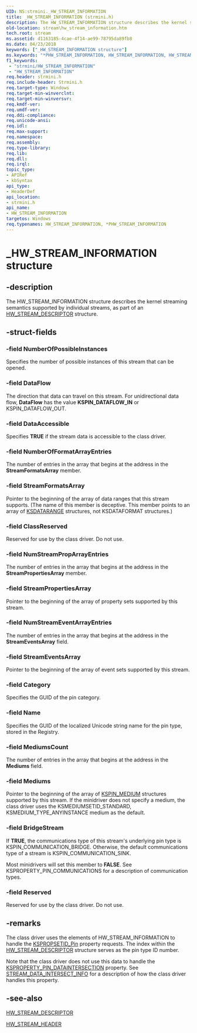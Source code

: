 ```yaml
---
UID: NS:strmini._HW_STREAM_INFORMATION
title: _HW_STREAM_INFORMATION (strmini.h)
description: The HW_STREAM_INFORMATION structure describes the kernel streaming semantics supported by individual streams, as part of an HW_STREAM_DESCRIPTOR structure.
old-location: stream\hw_stream_information.htm
tech.root: stream
ms.assetid: d1163185-4cae-4f14-ae99-78795da89fb8
ms.date: 04/23/2018
keywords: ["_HW_STREAM_INFORMATION structure"]
ms.keywords: "*PHW_STREAM_INFORMATION, HW_STREAM_INFORMATION, HW_STREAM_INFORMATION structure [Streaming Media Devices], PHW_STREAM_INFORMATION, PHW_STREAM_INFORMATION structure pointer [Streaming Media Devices], _HW_STREAM_INFORMATION, strclass-struct_df196092-33e4-4b19-b45c-0986b262f2e9.xml, stream.hw_stream_information, strmini/HW_STREAM_INFORMATION, strmini/PHW_STREAM_INFORMATION"
f1_keywords:
 - "strmini/HW_STREAM_INFORMATION"
 - "HW_STREAM_INFORMATION"
req.header: strmini.h
req.include-header: Strmini.h
req.target-type: Windows
req.target-min-winverclnt: 
req.target-min-winversvr: 
req.kmdf-ver: 
req.umdf-ver: 
req.ddi-compliance: 
req.unicode-ansi: 
req.idl: 
req.max-support: 
req.namespace: 
req.assembly: 
req.type-library: 
req.lib: 
req.dll: 
req.irql: 
topic_type:
- APIRef
- kbSyntax
api_type:
- HeaderDef
api_location:
- strmini.h
api_name:
- HW_STREAM_INFORMATION
targetos: Windows
req.typenames: HW_STREAM_INFORMATION, *PHW_STREAM_INFORMATION
---
```


# _HW_STREAM_INFORMATION structure


## -description


The HW_STREAM_INFORMATION structure describes the kernel streaming semantics supported by individual streams, as part of an <a href="https://docs.microsoft.com/windows-hardware/drivers/ddi/strmini/ns-strmini-_hw_stream_descriptor">HW_STREAM_DESCRIPTOR</a> structure.


## -struct-fields




### -field NumberOfPossibleInstances

Specifies the number of possible instances of this stream that can be opened.


### -field DataFlow

The direction that data can travel on this stream. For unidirectional data flow, <b>DataFlow</b> has the value <b>KSPIN_DATAFLOW_IN</b> or KSPIN_DATAFLOW_OUT.


### -field DataAccessible

Specifies <b>TRUE</b> if the stream data is accessible to the class driver. 


### -field NumberOfFormatArrayEntries

The number of entries in the array that begins at the address in the <b>StreamFormatsArray</b> member.


### -field StreamFormatsArray

Pointer to the beginning of the array of data ranges that this stream supports. (The name of this member is deceptive. This member points to an array of <a href="https://docs.microsoft.com/previous-versions/ff561658(v=vs.85)">KSDATARANGE</a> structures, not KSDATAFORMAT structures.)


### -field ClassReserved

Reserved for use by the class driver. Do not use.


### -field NumStreamPropArrayEntries

The number of entries in the array that begins at the address in the <b>StreamPropertiesArray</b> member.


### -field StreamPropertiesArray

Pointer to the beginning of the array of property sets supported by this stream.


### -field NumStreamEventArrayEntries

The number of entries in the array that begins at the address in the <b>StreamEventsArray</b> field.


### -field StreamEventsArray

Pointer to the beginning of the array of event sets supported by this stream.


### -field Category

Specifies the GUID of the pin category.


### -field Name

Specifies the GUID of the localized Unicode string name for the pin type, stored in the Registry.


### -field MediumsCount

The number of entries in the array that begins at the address in the <b>Mediums</b> field.


### -field Mediums

Pointer to the beginning of the array of <a href="https://docs.microsoft.com/previous-versions/ff563538(v=vs.85)">KSPIN_MEDIUM</a> structures supported by this stream. If the minidriver does not specify a medium, the class driver uses the KSMEDIUMSETID_STANDARD, KSMEDIUM_TYPE_ANYINSTANCE medium as the default.


### -field BridgeStream

If <b>TRUE</b>, the communications type of this stream's underlying pin type is KSPIN_COMMUNICATION_BRIDGE. Otherwise, the default communications type of a stream is KSPIN_COMMUNICATION_SINK.

Most minidrivers will set this member to <b>FALSE</b>. See KSPROPERTY_PIN_COMMUNICATIONS for a description of communication types.


### -field Reserved

Reserved for use by the class driver. Do not use.


## -remarks



The class driver uses the elements of HW_STREAM_INFORMATION to handle the <a href="https://docs.microsoft.com/windows-hardware/drivers/stream/kspropsetid-pin">KSPROPSETID_Pin</a> property requests. The index within the <a href="https://docs.microsoft.com/windows-hardware/drivers/ddi/strmini/ns-strmini-_hw_stream_descriptor">HW_STREAM_DESCRIPTOR</a> structure serves as the pin type ID number.

Note that the class driver does not use this data to handle the <a href="https://docs.microsoft.com/windows-hardware/drivers/stream/ksproperty-pin-dataintersection">KSPROPERTY_PIN_DATAINTERSECTION</a> property. See <a href="https://docs.microsoft.com/windows-hardware/drivers/ddi/strmini/ns-strmini-_stream_data_intersect_info">STREAM_DATA_INTERSECT_INFO</a> for a description of how the class driver handles this property.




## -see-also




<a href="https://docs.microsoft.com/windows-hardware/drivers/ddi/strmini/ns-strmini-_hw_stream_descriptor">HW_STREAM_DESCRIPTOR</a>



<a href="https://docs.microsoft.com/windows-hardware/drivers/ddi/strmini/ns-strmini-_hw_stream_header">HW_STREAM_HEADER</a>
 

 

